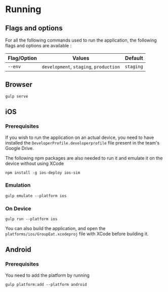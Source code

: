 # Running

## Flags and options

For all the following commands used to run the application, the following flags and options are available :

| Flag/Option          | Values                                 | Default   |
| -------------------- |:--------------------------------------:| ---------:|
| `--env`              | `development`, `staging`, `production` | `staging` |

## Browser

    gulp serve

## iOS

### Prerequisites

If you wish to run the application on an actual device, you need to have installed the `DeveloperProfile.developerprofile` file present in the team's Google Drive.

The following npm packages are also needed to run it and emulate it on the device without using XCode

    npm install -g ios-deploy ios-sim

### Emulation

    gulp emulate --platform ios

### On Device

    gulp run --platform ios

You can also build the application, and open the `platforms/ios/GroupEat.xcodeproj`
file with XCode before building it.

## Android

### Prerequisites

You need to add the platform by running

    gulp platform:add --platform android
